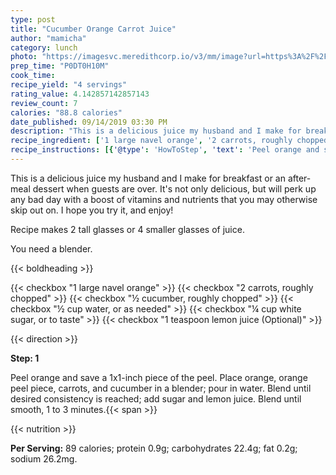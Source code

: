 ```yaml
---
type: post
title: "Cucumber Orange Carrot Juice"
author: "mamicha"
category: lunch
photo: "https://imagesvc.meredithcorp.io/v3/mm/image?url=https%3A%2F%2Fimages.media-allrecipes.com%2Fuserphotos%2F1126628.jpg"
prep_time: "P0DT0H10M"
cook_time: 
recipe_yield: "4 servings"
rating_value: 4.142857142857143
review_count: 7
calories: "88.8 calories"
date_published: 09/14/2019 03:30 PM
description: "This is a delicious juice my husband and I make for breakfast or an after-meal dessert when guests are over. It's not only delicious, but will perk up any bad day with a boost of vitamins and nutrients that you may otherwise skip out on. I hope you try it, and enjoy! Recipe makes 2 tall glasses or 4 smaller glasses of juice. You need a blender."
recipe_ingredient: ['1 large navel orange', '2 carrots, roughly chopped', '½ cucumber, roughly chopped', '½ cup water, or as needed', '¼ cup white sugar, or to taste', '1 teaspoon lemon juice']
recipe_instructions: [{'@type': 'HowToStep', 'text': 'Peel orange and save a 1x1-inch piece of the peel. Place orange, orange peel piece, carrots, and cucumber in a blender; pour in water. Blend until desired consistency is reached; add sugar and lemon juice. Blend until smooth, 1 to 3 minutes.\n'}]
---
```


This is a delicious juice my husband and I make for breakfast or an after-meal dessert when guests are over. It's not only delicious, but will perk up any bad day with a boost of vitamins and nutrients that you may otherwise skip out on. I hope you try it, and enjoy! 

Recipe makes 2 tall glasses or 4 smaller glasses of juice. 

You need a blender. 

{{< boldheading >}}

{{< checkbox "1 large navel orange" >}}
{{< checkbox "2  carrots, roughly chopped" >}}
{{< checkbox "½  cucumber, roughly chopped" >}}
{{< checkbox "½ cup water, or as needed" >}}
{{< checkbox "¼ cup white sugar, or to taste" >}}
{{< checkbox "1 teaspoon lemon juice  (Optional)" >}}


{{< direction >}}

**Step: 1**

Peel orange and save a 1x1-inch piece of the peel. Place orange, orange peel piece, carrots, and cucumber in a blender; pour in water. Blend until desired consistency is reached; add sugar and lemon juice. Blend until smooth, 1 to 3 minutes.{{< span >}}

{{< nutrition >}}

**Per Serving:** 89 calories; protein 0.9g; carbohydrates 22.4g; fat 0.2g; sodium 26.2mg.